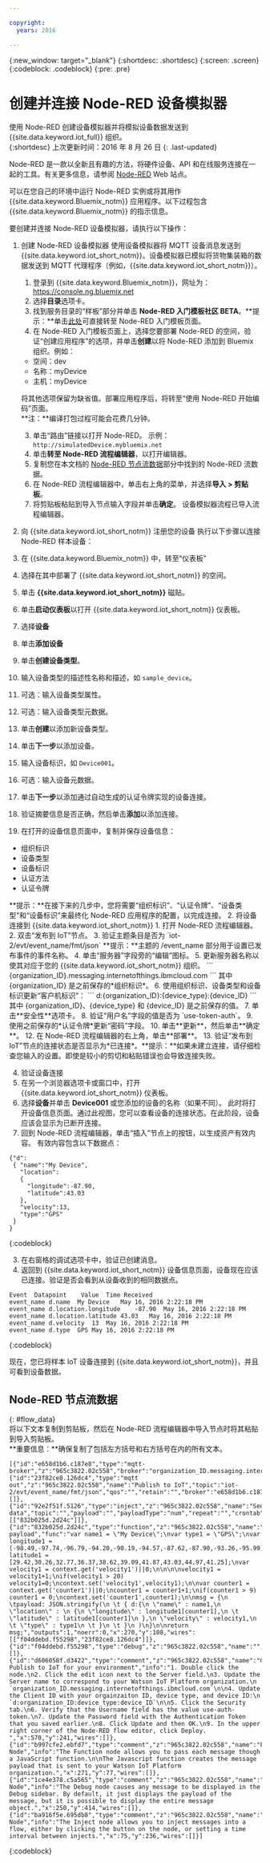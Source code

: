 ```yaml
---

copyright:
  years: 2016

---
```


{:new_window: target="\_blank"}
{:shortdesc: .shortdesc}
{:screen: .screen}
{:codeblock: .codeblock}
{:pre: .pre}

# 创建并连接 Node-RED 设备模拟器
使用 Node-RED 创建设备模拟器并将模拟设备数据发送到 {{site.data.keyword.iot_full}} 组织。  
{:shortdesc}
上次更新时间：2016 年 8 月 26 日
{: .last-updated}

Node-RED 是一款以全新且有趣的方法，将硬件设备、API 和在线服务连接在一起的工具。有关更多信息，请参阅 [Node-RED](http://nodered.org/) Web 站点。  

可以在您自己的环境中运行 Node-RED 实例或将其用作 {{site.data.keyword.Bluemix_notm}} 应用程序。以下过程包含 {{site.data.keyword.Bluemix_notm}} 的指示信息。

要创建并连接 Node-RED 设备模拟器，请执行以下操作：

1. 创建 Node-RED 设备模拟器
   使用设备模拟器将 MQTT 设备消息发送到 {{site.data.keyword.iot_short_notm}}。设备模拟器已模拟将货物集装箱的数据发送到 MQTT 代理程序（例如，{{site.data.keyword.iot_short_notm}}）。
    1. 登录到 {{site.data.keyword.Bluemix_notm}}，网址为：https://console.ng.bluemix.net
    2. 选择**目录**选项卡。
    3. 找到服务目录的“样板”部分并单击 **Node-RED 入门模板社区 BETA**。**提示：**单击[此处](https://console.ng.bluemix.net/catalog/starters/node-red-starter/)可直接转至 Node-RED 入门模板页面。
    4. 在 Node-RED 入门模板页面上，选择您要部署 Node-RED 的空间，验证“创建应用程序”的选项，并单击**创建**以将 Node-RED 添加到 Bluemix 组织。例如：  
     - 空间：dev
     - 名称：myDevice
     - 主机：myDevice

    将其他选项保留为缺省值。部署应用程序后，将转至“使用 Node-RED 开始编码”页面。  
    **注：**编译打包过程可能会花费几分钟。

    3. 单击“路由”链接以打开 Node-RED。
    示例：`http://simulatedDevice.mybluemix.net`
    4. 单击**转至 Node-RED 流程编辑器**，以打开编辑器。
    5. 复制您在本文档的 [Node-RED 节点流数据](#flow_data)部分中找到的 Node-RED 流数据。
    5. 在 Node-RED 流程编辑器中，单击右上角的菜单，并选择**导入 > 剪贴板**。  
    6. 将剪贴板粘贴到导入节点输入字段并单击**确定**。
    设备模拟器流程已导入流程编辑器。

2. 向 {{site.data.keyword.iot_short_notm}} 注册您的设备
执行以下步骤以连接 Node-RED 样本设备：
 1. 在 {{site.data.keyword.Bluemix_notm}} 中，转至“仪表板”
 2. 选择在其中部署了 {{site.data.keyword.iot_short_notm}} 的空间。
 3. 单击 **{{site.data.keyword.iot_short_notm}}** 磁贴。
 4. 单击**启动仪表板**以打开 {{site.data.keyword.iot_short_notm}} 仪表板。
 5. 选择**设备**
 6. 单击**添加设备**
 7. 单击**创建设备类型**。
 9. 输入设备类型的描述性名称和描述，如 `sample_device`。
 10. 可选：输入设备类型属性。
 11. 可选：输入设备类型元数据。
 12. 单击**创建**以添加新设备类型。
 13. 单击**下一步**以添加设备。
 14. 输入设备标识，如 `Device001`。
 15. 可选：输入设备元数据。
 16. 单击**下一步**以添加通过自动生成的认证令牌实现的设备连接。
 17. 验证摘要信息是否正确，然后单击**添加**以添加连接。
 18. 在打开的设备信息页面中，复制并保存设备信息：  
  <ul>
  <li> 组织标识<li> 设备类型<li> 设备标识<li> 认证方法<li> 认证令牌</ul>
  **提示：**在接下来的几步中，您将需要“组织标识”、“认证令牌”、“设备类型”和“设备标识”来最终化 Node-RED 应用程序的配置，以完成连接。
2. 将设备连接到 {{site.data.keyword.iot_short_notm}}  
 1. 打开 Node-RED 流程编辑器。
 2. 双击“发布到 IoT”节点。
 3. 验证主题条目是否为 `iot-2/evt/event_name/fmt/json`
**提示：**主题的 /event_name 部分用于设置已发布事件的事件名称。
 4. 单击“服务器”字段旁的“编辑”图标。
 5. 更新服务器名称以使其对应于您的 {{site.data.keyword.iot_short_notm}} 组织。  
 ```
 {organization_ID}.messaging.internetofthings.ibmcloud.com
 ```  
 其中 {organization_ID} 是之前保存的*组织标识*。
 6. 使用组织标识、设备类型和设备标识更新“客户机标识”：
 ```
 d:{organization_ID}:{device_type}:{device_ID}
   ```  
   其中 {organization_ID}、{device_type} 和 {device_ID} 是之前保存的值。
 7. 单击**安全性**选项卡。
 8. 验证“用户名”字段的值是否为 `use-token-auth`。
 9. 使用之前保存的*认证令牌*更新“密码”字段。
 10. 单击**更新**，然后单击**确定**。
 12. 在 Node-RED 流程编辑器的右上角，单击**部署**。
 13. 验证“发布到 IoT”节点的连接状态是否显示为*已连接*。**提示：**如果未建立连接，请仔细检查您输入的设置。即使是较小的剪切和粘贴错误也会导致连接失败。

4. 验证设备连接
 1. 在另一个浏览器选项卡或窗口中，打开 {{site.data.keyword.iot_short_notm}} 仪表板。
 2. 选择**设备**并单击 **Device001** 或您添加的设备的名称（如果不同）。
 此时将打开设备信息页面。通过此视图，您可以查看设备的连接状态。在此阶段，设备应该会显示为已断开连接。   
 3. 回到 Node-RED 流程编辑器，单击“插入”节点上的按钮，以生成资产有效内容。
 有效内容包含以下数据点：  
 ```
 {"d":
  { "name":"My Device",
    "location":
    {
      "longitude":-87.90,
      "latitude":43.03
    },
    "velocity":13,
    "type":"GPS"
  }
 }
 ```
  {:codeblock}  

 3. 在右窗格的调试选项卡中，验证已创建消息。  
 4. 返回到 {{site.data.keyword.iot_short_notm}} 设备信息页面，设备现在应该已连接。验证是否会看到从设备收到的相同数据点。  
 ```
 Event	Datapoint	 Value	Time Received
 event_name	d.name	My Device	May 16, 2016 2:22:18 PM
 event_name	d.location.longitude	-87.90	May 16, 2016 2:22:18 PM
 event_name	d.location.latitude	43.03	May 16, 2016 2:22:18 PM
 event_name	d.velocity	13	May 16, 2016 2:22:18 PM
 event_name	d.type	GPS	May 16, 2016 2:22:18 PM
 ```  
  {:codeblock}  

 现在，您已将样本 IoT 设备连接到 {{site.data.keyword.iot_short_notm}}，并且可看到设备数据。

## Node-RED 节点流数据
{: #flow_data}  
将以下文本复制到剪贴板，然后在 Node-RED 流程编辑器中导入节点时将其粘贴到导入剪贴板。   
**重要信息：**确保复制了包括左方括号和右方括号在内的所有文本。  

```
[{"id":"e658d1b6.c187e8","type":"mqtt-broker","z":"965c3822.02c558","broker":"organization_ID.messaging.internetofthings.ibmcloud.com","port":"1883","clientid":"d:organization_ID:device_type:device_ID","usetls":false,"verifyservercert":true,"compatmode":true,"keepalive":"60","cleansession":true,"willTopic":"","willQos":"0","willRetain":"false","willPayload":"","birthTopic":"","birthQos":"0","birthRetain":"false","birthPayload":""},{"id":"23f82ce8.126dc4","type":"mqtt out","z":"965c3822.02c558","name":"Publish to IoT","topic":"iot-2/evt/event_name/fmt/json","qos":"","retain":"","broker":"e658d1b6.c187e8","x":480,"y":273,"wires":[]},{"id":"92e2f51f.5126","type":"inject","z":"965c3822.02c558","name":"Send data","topic":"","payload":"","payloadType":"num","repeat":"","crontab":"","once":false,"x":92,"y":265,"wires":[["832b025d.2d24c"]]},{"id":"832b025d.2d24c","type":"function","z":"965c3822.02c558","name":"Device payload","func":"var name1 = \"My Device\";\nvar type1 = \"GPS\";\nvar longitude1 = [-98.49,-97.74,-96.79,-94.20,-90.19,-94.57,-87.62,-87.90,-93.26,-95.99];\nvar latitude1 = [29.42,30.26,32.77,36.37,38.62,39.09,41.87,43.03,44.97,41.25];\nvar velocity1 = context.get('velocity1')||0;\n\n\n\nvelocity1 = velocity1+1;\nif(velocity1 > 20) velocity1=0;\ncontext.set('velocity1',velocity1);\n\nvar counter1 = context.get('counter1')||0;\ncounter1 = counter1+1;\nif(counter1 > 9) counter1 = 0;\ncontext.set('counter1',counter1);\n\nmsg = {\n \tpayload: JSON.stringify(\n \t { d:{\n \"name\" : name1,\n \"location\" : \n {\n \"longitude\" : longitude1[counter1],\n \t \"latitude\" : latitude1[counter1]\n },\n \"velocity\" : velocity1,\n \t \"type\" : type1\n \t }\n \t }\n )\n}\n\nreturn msg;","outputs":1,"noerr":0,"x":270,"y":108,"wires":[["f04ddebd.f55298","23f82ce8.126dc4"]]},{"id":"f04ddebd.f55298","type":"debug","z":"965c3822.02c558","name":"","active":true,"console":"false","complete":"false","x":250,"y":384,"wires":[]},{"id":"d606058f.d3422","type":"comment","z":"965c3822.02c558","name":"Configure Publish to IoT for your environment","info":"1. Double click the node.\n2. Click the edit icon next to the Server field.\n3. Update the Server name to correspond to your Watson IoT Platform organization.\n `organization_ID.messaging.internetofthings.ibmcloud.com`\n\n4. Update the Client ID with your orgainzaiton ID, device type, and device ID:\n `d:organization_ID:device_type:device_ID`\n\n5. Click the Security tab.\n6. Verify that the Username field has the value use-auth-token.\n7. Update the Password field with the Authentication Token that you saved earlier.\n8. Click Update and then OK.\n9. In the upper right corner of the Node-RED flow editor, click Deploy. ","x":570,"y":241,"wires":[]},{"id":"b997cfe2.ebfd7","type":"comment","z":"965c3822.02c558","name":"Function Node","info":"The Function node allows you to pass each message though a JavaScript function.\n\nThe Javascript function creates the message payload that is sent to your Watson IoT Platform organization.","x":271,"y":77,"wires":[]},{"id":"1ce4e378.c5a565","type":"comment","z":"965c3822.02c558","name":"Debug Node","info":"The Debug node causes any message to be displayed in the Debug sidebar. By default, it just displays the payload of the message, but it is possible to display the entire message object.","x":250,"y":414,"wires":[]},{"id":"ba916f5e.695db8","type":"comment","z":"965c3822.02c558","name":"Inject Node","info":"The Inject node allows you to inject messages into a flow, either by clicking the button on the node, or setting a time interval between injects.","x":75,"y":236,"wires":[]}]
```
{:codeblock}
